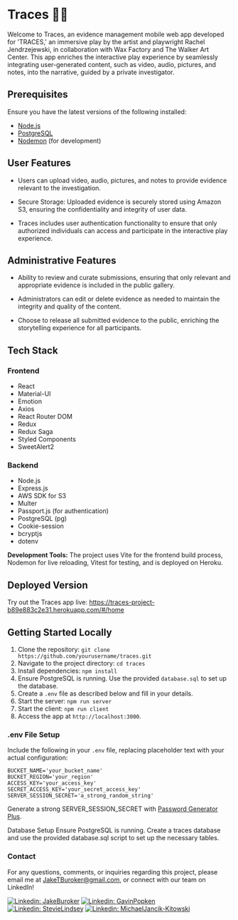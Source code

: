 # Traces 🕵️‍♂️

Welcome to Traces, an evidence management mobile web app developed for 'TRACES,' an immersive play by the artist and playwright Rachel Jendrzejewski, in collaboration with Wax Factory and The Walker Art Center. This app enriches the interactive play experience by seamlessly integrating user-generated content, such as video, audio, pictures, and notes, into the narrative, guided by a private investigator.

## Prerequisites

Ensure you have the latest versions of the following installed:
- [Node.js](https://nodejs.org/en)
- [PostgreSQL](https://www.postgresql.org)
- [Nodemon](https://nodemon.io) (for development)

## User Features

- Users can upload video, audio, pictures, and notes to provide evidence relevant to the investigation.

- Secure Storage: Uploaded evidence is securely stored using Amazon S3, ensuring the confidentiality and integrity of user data.

- Traces includes user authentication functionality to ensure that only authorized individuals can access and participate in the interactive play experience.

## Administrative Features

- Ability to review and curate submissions, ensuring that only relevant and appropriate evidence is included in the public gallery.

- Administrators can edit or delete evidence as needed to maintain the integrity and quality of the content.

- Choose to release all submitted evidence to the public, enriching the storytelling experience for all participants.

## Tech Stack

### Frontend

- React
- Material-UI
- Emotion
- Axios
- React Router DOM
- Redux
- Redux Saga
- Styled Components
- SweetAlert2

### Backend

- Node.js
- Express.js
- AWS SDK for S3
- Multer
- Passport.js (for authentication)
- PostgreSQL (pg)
- Cookie-session
- bcryptjs
- dotenv

**Development Tools:** The project uses Vite for the frontend build process, Nodemon for live reloading, Vitest for testing, and is deployed on Heroku.

## Deployed Version

Try out the Traces app live: https://traces-project-b89e883c2e31.herokuapp.com/#/home

## Getting Started Locally

1. Clone the repository: `git clone https://github.com/yourusername/traces.git`
2. Navigate to the project directory: `cd traces`
3. Install dependencies: `npm install`
4. Ensure PostgreSQL is running. Use the provided `database.sql` to set up the database.
5. Create a `.env` file as described below and fill in your details.
6. Start the server: `npm run server`
7. Start the client: `npm run client`
8. Access the app at `http://localhost:3000`.

### .env File Setup

Include the following in your `.env` file, replacing placeholder text with your actual configuration:

```plaintext
BUCKET_NAME='your_bucket_name'
BUCKET_REGION='your_region'
ACCESS_KEY='your_access_key'
SECRET_ACCESS_KEY='your_secret_access_key'
SERVER_SESSION_SECRET='a_strong_random_string'
```
Generate a strong SERVER_SESSION_SECRET with [Password Generator Plus](https://passwordsgenerator.net/).

Database Setup
Ensure PostgreSQL is running. Create a traces database and use the provided database.sql script to set up the necessary tables.

### Contact
For any questions, comments, or inquiries regarding this project, please email me at JakeTBuroker@gmail.com, or connect with our team on LinkedIn!

[![Linkedin: JakeBuroker](https://img.shields.io/badge/-JakeBuroker-blue?style=flat-square&logo=Linkedin&logoColor=white&link=https://www.linkedin.com/in/jakeburoker/)](https://www.linkedin.com/in/jakeburoker/)
[![Linkedin: GavinPopken](https://img.shields.io/badge/-GavinPopken-blue?style=flat-square&logo=Linkedin&logoColor=white&link=https://www.linkedin.com/in/gavinpopkenart/)](https://www.linkedin.com/in/gavinpopkenart/)
[![Linkedin: StevieLindsey](https://img.shields.io/badge/-StevieLindsey-blue?style=flat-square&logo=Linkedin&logoColor=white&link=https://www.linkedin.com/in/stevie-lindsey/)](https://www.linkedin.com/in/stevie-lindsey/)
[![Linkedin: MichaelJancik-Kitowski](https://img.shields.io/badge/-MichaelJancik-Kitowski-blue?style=flat-square&logo=Linkedin&logoColor=white&link=https://www.linkedin.com/in/michael-jancik-kitowski-00aa24114/)](https://www.linkedin.com/in/michael-jancik-kitowski-00aa24114/)
